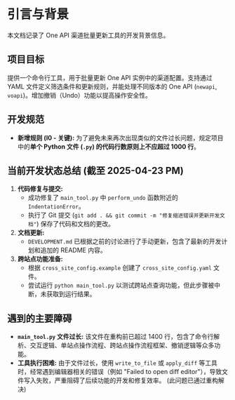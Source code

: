 # 引言与背景

本文档记录了 One API 渠道批量更新工具的开发背景信息。

## 项目目标

提供一个命令行工具，用于批量更新 One API 实例中的渠道配置。支持通过 YAML 文件定义筛选条件和更新规则，并能处理不同版本的 One API (`newapi`, `voapi`)。增加撤销（Undo）功能以提高操作安全性。

## 开发规范

*   **新增规则 (I0 - 关键):** 为了避免未来再次出现类似的文件过长问题，规定项目中的**单个 Python 文件 (`.py`) 的代码行数原则上不应超过 1000 行**。

## 当前开发状态总结 (截至 2025-04-23 PM)

1.  **代码修复与提交:**
    *   成功修复了 `main_tool.py` 中 `perform_undo` 函数附近的 `IndentationError`。
    *   执行了 Git 提交 (`git add . && git commit -m "修复缩进错误并更新开发文档"`) 保存了代码和文档的更改。
2.  **文档更新:**
    *   `DEVELOPMENT.md` 已根据之前的讨论进行了手动更新，包含了最新的开发计划和追加的 README 内容。
3.  **跨站点功能准备:**
    *   根据 `cross_site_config.example` 创建了 `cross_site_config.yaml` 文件。
    *   尝试运行 `python main_tool.py` 以测试跨站点查询功能，但此步骤被中断，未获取到运行结果。

## 遇到的主要障碍

*   **`main_tool.py` 文件过长:** 该文件在重构前已超过 1400 行，包含了命令行解析、交互逻辑、单站点操作流程、跨站点操作流程框架、撤销逻辑等众多功能。
*   **工具执行困难:** 由于文件过长，使用 `write_to_file` 或 `apply_diff` 等工具时，经常遇到编辑器相关的错误（例如 "Failed to open diff editor"），导致文件写入失败，严重阻碍了后续功能的开发和修复效率。 (此问题已通过重构解决)